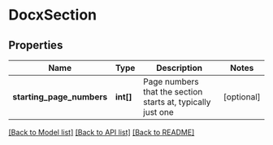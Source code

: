 # DocxSection

## Properties
Name | Type | Description | Notes
------------ | ------------- | ------------- | -------------
**starting_page_numbers** | **int[]** | Page numbers that the section starts at, typically just one | [optional] 

[[Back to Model list]](../README.md#documentation-for-models) [[Back to API list]](../README.md#documentation-for-api-endpoints) [[Back to README]](../README.md)


